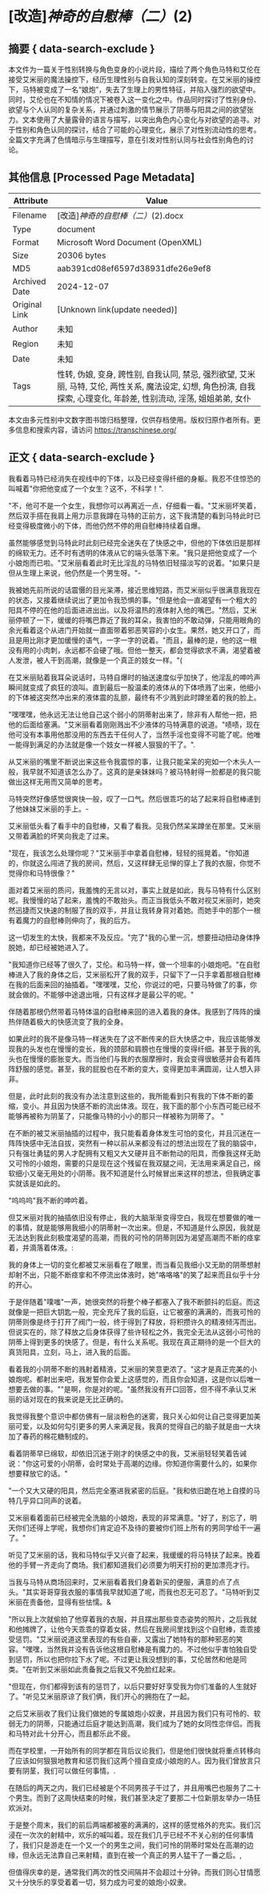 # [改造]_神奇的自慰棒（二）_(2)



## 摘要  { data-search-exclude }

<!-- tcd_abstract -->
本文件为一篇关于性别转换与角色变身的小说片段，描绘了两个角色马特和艾伦在接受艾米丽的魔法操控下，经历生理性别与自我认知的深刻转变。在艾米丽的操控下，马特被变成了一名“娘炮”，失去了生理上的男性特征，并陷入强烈的欲望中。同时，艾伦也在不知情的情况下被卷入这一变化之中。作品同时探讨了性别身份、欲望与个人认同的复杂关系，并通过刺激的情节展示了阴蒂与阳具之间的欲望张力。文本使用了大量露骨的语言与描写，以突出角色内心变化与对欲望的追寻。对于性别和角色认同的探讨，结合了可能的心理变化，展示了对性别流动性的思考。全篇文字充满了色情暗示与生理描写，意在引发对性别认同与社会性别角色的讨论。

<!-- tcd_abstract_end -->

## 其他信息 [Processed Page Metadata]

| Attribute       | Value                                  |
|-----------------|----------------------------------------|
| Filename        | [改造]_神奇的自慰棒（二）_(2).docx                             |
| Type            | document                                 |
| Format          | Microsoft Word Document (OpenXML)                               |
| Size            | 20306 bytes                           |
| MD5             | aab391cd08ef6597d38931dfe26e9ef8                                  |
| Archived Date   | 2024-12-07                             |
| Original Link   | [Unknown link(update needed)]                         |
| Author          | 未知                               |
| Region          | 未知                               |
| Date            | 未知                                 |
| Tags            | 性转, 伪娘, 变身, 跨性别, 自我认同, 禁忌, 强烈欲望, 艾米丽, 马特, 艾伦, 两性关系, 魔法设定, 幻想, 角色扮演, 自我探索, 心理变化, 年龄差, 性别流动, 淫荡, 姐姐弟弟, 女仆                                 |

本文由多元性别中文数字图书馆归档整理，仅供存档使用。版权归原作者所有。更多信息和搜索内容，请访问 <https://transchinese.org/>


## 正文 { data-search-exclude }

<!-- tcd_main_text -->
我看着马特已经消失在视线中的下体，以及已经变得纤细的身躯。我忍不住惊恐的叫喊着"你把他变成了一个女生？这不，不科学！".

"不，他可不是一个女生，我想你可以再离近一点，仔细看一看。"艾米丽坏笑着，然后双手搭在我肩上用力示意我蹲在马特的正前方，这下我清楚的看到马特此时已经变得极度微小的下体，而他仍然不停的用自慰棒持续着自爆。

虽然能够感觉到马特此时此刻已经完全迷失在了快感之中，但他的下体依旧是那样的绵软无力。还不时有透明的体液从它的端头低落下来。"我只是把他变成了一个小娘炮而已啦。"艾米丽看着此时无比淫乱的马特依旧轻描淡写的说着。"如果只是但从生理上来说，他仍然是一个男生呀。"-

我被她先前所说的话震慑的目光呆滞，接近思维短路，而艾米丽似乎很满意我现在的状态，又接着继续说出了更加令我恐惧的事。"但是他会一直渴望有一个粗大的阳具不停的在他的后面进进出出。以及将温热的液体射入他的嘴巴。"然后，艾米丽停顿了一下，缓缓的将嘴巴靠近了我的耳朵，我害怕的不敢动弹，只能用眼角的余光看着这个从进门开始就一直面带着邪恶笑容的小女生。果然，她又开口了，而且是用比刚才更加缓慢的语气，一字一字的说着。"而且，最棒的是，他的这一根没有用的小肉刺，永远都不会硬了哦。但他一整天，都会觉得欲求不满，渴望着被人发泄，被人干到高潮，就像是一个真正的妓女一样。"(

在艾米丽贴着我耳朵说话时，马特自爆时的抽送速度似乎加快了，他淫乱的呻吟声瞬间就变成了疯狂的浪叫。直到最后一股温柔的液体从的下体喷溅了出来，他细小的下体被这突然冲出来的液体震的乱颤，最终有不少溅到此时蹲坐着的我的脸上。

"嘿嘿嘿，他永远无法让他自己这个弱小的阴蒂射出来了，除非有人帮他一把，把他的后面给塞满。"艾米丽看着刚刚溅出不少液体的马特满意的说道。"啧啧，现在他可没有本事用他那没用的东西去干任何人了，当然手淫也变得不可能了呢。他唯一能得到满足的办法就是像一个妓女一样被人狠狠的干了。".

从艾米丽的嘴里不断说出来这些令我震惊的事，让我只能呆呆的宛如一个木头人一般，我早就不知道该怎么办了。这真的是亲妹妹吗？被马特射得一脸都是的我只能做出这样无用而又简单的思考。

马特突然好像感觉很爽快一般，叹了一口气。然后很乖巧的站了起来将自慰棒递到了他妹妹艾米丽的手上。-

艾米丽低头看了看手中的自慰棒，又看了看我。见我仍然呆呆蹲坐在那里。艾米丽又带着满脸的坏笑向我走了过来。

"现在，我该怎么处理你呢？"艾米丽手中拿着自慰棒，轻轻的摇晃着。"你知道的，你就这么闯进了我的房间，然后，又这样肆无忌惮的穿上了我的衣服，你觉不觉得你和马特很像？"

面对着艾米丽的质问，我羞愧的无言以对，事实上就是如此，我与马特有什么区别呢。我慢慢的站了起来，羞愧的不敢抬头。而正当我低头不敢对视艾米丽时，她突然迅捷而又快速的制服了我的双手，并且让我转身背对着她。而她手中的那个一根有着魔力的自慰棒则伸向了，我的后方。

这一切发生的太快，我都来不及反应。"完了"我的心里一沉，想要扭动扭动身体挣脱她，却已经被她进入了。

"我知道你已经等了很久了，艾伦。和马特一样，做一个坦率的小娘炮吧。"在自慰棒进入了我的身体之后，艾米丽松开了我的双手，只留下了一只手拿着那根自慰棒在我的后面来回的抽插着。"嘿嘿嘿，艾伦，你说过的吧，只要马特做了的事，你就会做的。不能够中途退出哦，只有这样才是最公平的呢。"

伴随着那根仍然带着马特体温的自慰棒来回的进入着我的身体。我感到了阵阵的燥热伴随着极大的快感流变了我的全身。

如果此时的我不是像马特一样迷失在了这不断传来的巨大快感之中，我应该能够发现我的头发也在慢慢的变长，我的颈部和肩膀也在慢慢的变得纤细。甚至于我的乳头也在慢慢的膨胀变大。而当他们与我的衣服摩擦时，我会变得很敏感并会有着阵阵舒服的感觉。甚至，我的屁股也在不断的变大，变得更加丰满圆润，让人想入非非。

但是，此时此刻的我没有办法注意到这些的，我所能看到只有我的下体不断的萎缩，变小。并且因为快感不断的流出体液。现在，我下面的那个小东西可能已经不能够再被称为阴茎了，只能像马特的小小的那只一样被称为阴蒂了。 "

在不断的被艾米丽抽插的过程中，我只能看着身体发生可怕的变化，并且沉迷在一阵阵快感中无法自拔，突然有一种以前从来都没有过的想法出现在了我的脑袋中，只有强壮勇猛的男人才配拥有又粗又大又硬并且不断勃动的阳具，而像我这样无助又可怜的小娘炮，需要的只是现在这个残留在我双腿之间，无法用来满足自己，绵软细小又毫无用处的小阴蒂。我不知道是什么时候冒出来这样的想法，但我确定事实就该是如此的。

"呜呜呜"我不断的呻吟着。

但艾米丽对我的抽插依旧没有停止，我的大脑渐渐变得空白，我现在想要做的唯一的事情，就是能够用我细小的阴蒂射一次出来。但是，不知道是什么原因，我就是无法达到我此刻极度渴望的高潮，而我的可怜的阴蒂则因为渴望高潮而不断的痉挛着，并滴落着体液。:

我的身体上一切的变化都被艾米丽看在了眼里，而当看见我细小又无助的阴蒂想射却射不出，只能不断痉挛和不停流出体液时，她"咯咯咯"的笑了起来而且似乎十分的开心。

于是伴随着"噗嗤"一声，她很突然的将整个棒子都塞入了我不断颤抖的后庭。而这就像是一把巨大钥匙一般，完全充斥了我的后庭，让它被塞的满满的，而我可怜的阴蒂则像是终于打开了阀门一般，终于得到了释放，将积攒许久的精液倾泻而出。但说实在的，除了释放之后身体获得了些许轻松之外，我完全无法从这弱小可怜的阴蒂上得到更多的快感了。但是，有什么关系呢。我现在真正期待的是一个巨大的真货阳具，立刻，马上，进入我的后面。

看着我的小阴蒂不断的溅射着精液，艾米丽的笑意更浓了。"这才是真正完美的小娘炮呢。都射出来吧，我发誓你会爱上这感觉的，而且你会知道，这是你以后唯一想要去做的事。""是啊，你是对的呢。"虽然我没有开口回答，但不得不承认艾米丽的话对现在的我来说是无比正确的。

我觉得我整个意识中都仿佛有一层淡粉色的迷雾，我只关心如何让自己变得更加美丽可爱，以及如何勾引更多的男人来满足我，我真的觉得自己的脑子就是由一大块加了春药的棉花糖制成的。

看着阴蒂早已绵软，却依旧沉迷于刚才的快感之中的我，艾米丽轻轻笑着告诫说："你这可爱的小阴蒂，会时常处于高潮的边缘。你知道你需要什么的，如果你想要释放它的话。"

"一个又大又硬的阳具，然后完全塞进我紧密的后庭。"我和依旧跪在地上自摸的马特几乎异口同声的说着。

艾米丽看着面前已经被完全洗脑的小娘炮，表现的非常满意。"好了，别忘了，明天你们还得上学呢，我想你们肯定迫不及待的要被你们班上所有的男同学给干一遍了。"

听见了艾米丽的话，我和马特似乎又兴奋了起来，我缓缓的将马特扶了起来。挽着他的手臂一齐走向了商场。我们都知道我们必须要为明天打扮的更加漂亮才行。

当我与马特从商场回来时，艾米丽看着我们身着新买的便服，满意的点了点头。"其实哥哥穿我衣服的事情我早就知道了呢，而我也忍无可忍了。"马特听到艾米丽在责备他，显得有些怯懦。&

"所以我上次就偷拍了他穿着我的衣服，并且摆出那些变态姿势的照片，之后我就和他摊牌了，让他今天乖乖的穿着女装，然后在我房间里找到这个自慰棒，乖乖接受惩罚。"艾米丽说道这里表现的有些自豪，又露出了她特有的那种邪恶的笑容。"嘿嘿，当然我并没有告诉他这根自慰棒是有魔力的。不过他似乎害怕独自受到惩罚，所以也把你拉下水了呢。不过更让我没想到的事，艾伦居然和他是同类。"在听到艾米丽如此责备我之后我又不免脸红起来。

"但现在，你们都得到该有的惩罚了，以后只要好好享受我为你们准备的人生就好了。"听见艾米丽原谅了我们俩，我们开心的拥抱在了一起。

之后艾米丽收了我们让我们做她的专属娘炮小奴隶，并且因为我们只有可怜的、软弱无力的阴蒂，只能通过后庭才能达到高潮，我们成为了她的女同性恋伴侣。而我和马特对此十分开心，而且都乐此不疲。

而在学校里，一开始所有的同学都在背后议论我们，但是他们很快就将重点转移向了应该如何狠狠地教育和惩罚我们这两个擅自变成小娘炮的人。因为我们曾放言只要有阴茎，我们可以做任何事情。.

在随后的两天之内，我们已经被是个不同男孩子干过了，并且用嘴巴也服务了二十个男生。而到了这周快结束的时候，我们甚至决定了要那二十位新朋友举办一场狂欢派对。

于是整个周末，我们的前后两端都被塞的满满的，这样的感觉格外的充实。我们沉浸在一次次的射精中，欢乐的喊叫着。现在我们几乎已经不不关心别的任何事情了，我们只是游走在一个又一个的男生之间，我们可怜的阴蒂时常处在高潮的边缘，但永远无法靠自己来射精，直到在被一个真正的男人猛干了一番之后。,

但值得庆幸的是，通常我们两次的性交间隔并不会超过十分钟。而我们则心甘情愿又十分快乐的享受着着一切，努力成为可爱的娘炮小奴隶。
<!-- tcd_main_text_end -->

